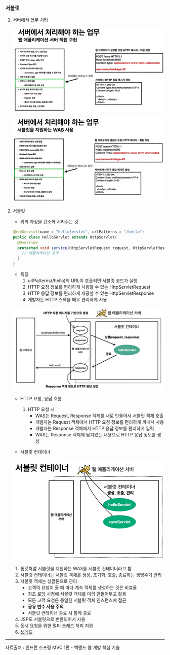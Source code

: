 ### 서블릿

1. 서버에서 업무 처리

   ![강의자료](servlet.assets/210927_9.png)

   ![강의자료](servlet.assets/210927_10.png)

2. 서블릿

   - 위의 과정을 간소화 시켜주는 것

   ```java
   @WebServlet(name = "helloServlet", urlPatterns = "/hello")
   public class HelloServlet extends HttpServlet{
     @Override
     protected void service(HttpServletRequest request, HttpServletResponse response){
       // 애플리케이션 로직
     }
   }
   ```

   - 특징
     1. urlPatterns(/hello)의 URL이 호출되면 서블릿 코드가 실행
     2. HTTP 요청 정보를 편리하게 사용할 수 있는 HttpServletRequest
     3. HTTP 응답 정보를 편리하게 제공할 수 있는 HttpServletResponse
     4. 개발자는 HTTP 스펙을 매우 편리하게 사용

   ![210927_11](servlet.assets/210927_11.png)

   - HTTP 요청, 응답 흐름
     1. HTTP 요청 시
        - WAS는 Request, Response 객체를 새로 만들어서 서블릿 객체 호출
        - 개발자는 Request 객체에서 HTTP 요청 정보를 편리하게 꺼내서 사용
        - 개발자는 Response 객체에서 HTTP 응답 정보를 편리하게 입력
        - WAS는 Response 객체에 담겨있는 내용으로 HTTP 응답 정보를 생성

   - 서블릿 컨테이너

   ![210927_12](servlet.assets/210927_12.png)

   1. 톰캣처럼 서블릿을 지원하는 WAS를 서블릿 컨테이너라고 함
   2. 서블릿 컨테이너는 서블릿 객체를 생성, 초기화, 호출, 종료하는 생명주기 관리
   3. 서블릿 객체는 싱글톤으로 관리
      - 고객의 요청이 올 때 마다 계속 객체를 생성하는 것은 비효율
      - 최초 로딩 시점에 서블릿 객체를 미리 만들어두고 활용
      - 모든 고객 요청은 동일한 서블릿 객체 인스턴스에 접근
      - **공유 변수 사용 주의**
      - 서블릿 컨테이너 종료 시 함께 종료
   4. JSP도 서블릿으로 변환되어서 사용
   5. 동시 요청을 위한 멀티 쓰레드 처리 지원
   6. [쓰레드](https://github.com/pjaemyung91/TIL/blob/master/springboot/lecture/thread.md)

***

자료출처 : 인프런 스프링 MVC 1편 - 백엔드 웹 개발 핵심 기술

